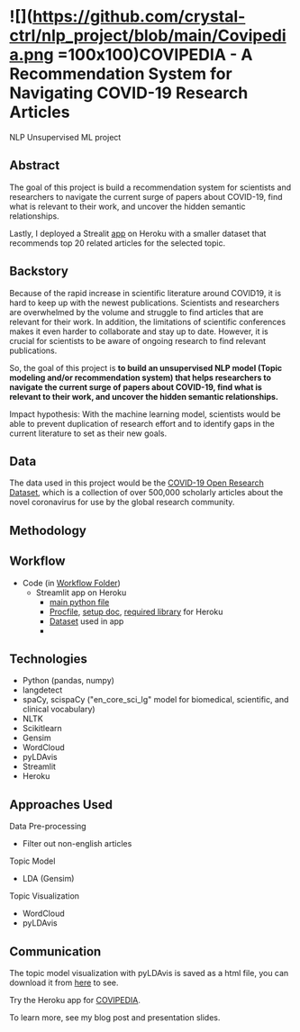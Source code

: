 # ![](https://github.com/crystal-ctrl/nlp_project/blob/main/Covipedia.png =100x100)COVIPEDIA - A Recommendation System for Navigating COVID-19 Research Articles

NLP Unsupervised ML project

## Abstract

The goal of this project is build a recommendation system for scientists and researchers to navigate the current surge of papers about COVID-19, find what is relevant to their work, and uncover the hidden semantic relationships. 

Lastly, I deployed a Strealit [app](https://covipedia.herokuapp.com/) on Heroku with a smaller dataset that recommends top 20 related articles for the selected topic. 



## Backstory

Because of the rapid increase in scientific literature around COVID19, it is hard to keep up with the newest publications. Scientists and researchers are overwhelmed by the volume and struggle to find articles that are relevant for their work. In addition, the limitations of scientific conferences makes it even harder to collaborate and stay up to date. However, it is crucial for scientists to be aware of ongoing research to find relevant publications. 

So, the goal of this project is **to build an unsupervised NLP model (Topic modeling and/or recommendation system) that helps researchers to navigate the current surge of papers about COVID-19, find what is relevant to their work, and uncover the hidden semantic relationships.** 

Impact hypothesis: With the machine learning model, scientists would be able to prevent duplication of research effort and to identify gaps in the current literature to set as their new goals.



## Data

The data used in this project would be the [COVID-19 Open Research Dataset](https://www.semanticscholar.org/cord19), which is a collection of over 500,000 scholarly articles about the novel coronavirus for use by the global research community.



## Methodology 





## Workflow

- Code (in [Workflow Folder](https://github.com/crystal-ctrl/nlp_project/tree/main/Workflow))
  - Streamlit app on Heroku
    - [main python file](https://github.com/crystal-ctrl/nlp_project/blob/main/myapp.py)
    - [Procfile](https://github.com/crystal-ctrl/nlp_project/blob/main/Procfile), [setup doc](https://github.com/crystal-ctrl/nlp_project/blob/main/setup.sh), [required library](https://github.com/crystal-ctrl/nlp_project/blob/main/requirements.txt) for Heroku
    - [Dataset](https://github.com/crystal-ctrl/nlp_project/blob/main/app_ready.csv) used in app
    - 



## Technologies

- Python (pandas, numpy)
- langdetect
- spaCy, scispaCy ("en_core_sci_lg" model for biomedical, scientific, and clinical vocabulary)
- NLTK
- Scikitlearn 
- Gensim
- WordCloud
- pyLDAvis
- Streamlit
- Heroku

## Approaches Used

Data Pre-processing

- Filter out non-english articles





Topic Model

- LDA (Gensim)

Topic Visualization

- WordCloud
- pyLDAvis



## Communication

The topic model visualization with pyLDAvis is saved as a html file, you can download it from [here](https://github.com/crystal-ctrl/nlp_project/blob/main/Images/lda.html) to see.

Try the Heroku app for [COVIPEDIA](https://covipedia.herokuapp.com/).

To learn more, see my blog post and presentation slides.



